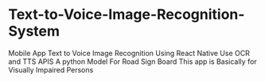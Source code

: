 # Text-to-Voice-Image-Recognition-System
Mobile App
Text to Voice Image Recognition Using React Native 
Use OCR and TTS APIS
A python Model For Road Sign Board
This app is Basically for Visually Impaired Persons
